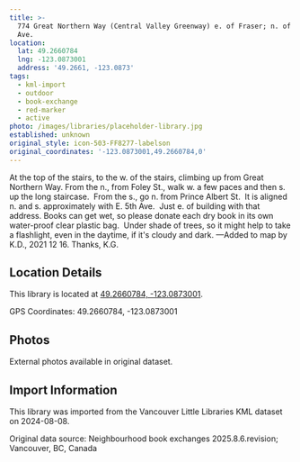 ```yaml
---
title: >-
  774 Great Northern Way (Central Valley Greenway) e. of Fraser; n. of E. 6th
  Ave.
location:
  lat: 49.2660784
  lng: -123.0873001
  address: '49.2661, -123.0873'
tags:
  - kml-import
  - outdoor
  - book-exchange
  - red-marker
  - active
photo: /images/libraries/placeholder-library.jpg
established: unknown
original_style: icon-503-FF8277-labelson
original_coordinates: '-123.0873001,49.2660784,0'
---
```

At the top of the stairs, to the w. of the stairs, climbing up from Great Northern Way.
From the n., from Foley St., walk w. a few paces and then s. up the long staircase.  
From the s., go n. from Prince Albert St.  
It is aligned n. and s. approximately with
E. 5th Ave.  Just e. of building with that address.
Books can get wet, so please donate each dry book in its own water-proof clear plastic bag.  Under shade of trees, so it might help to take a flashlight, even in the daytime, if it's cloudy and dark.
—Added to map by K.D., 2021 12 16. 
 Thanks, K.G. 

## Location Details

This library is located at [49.2660784, -123.0873001](https://www.google.com/maps?q=49.2660784,-123.0873001).

GPS Coordinates: 49.2660784, -123.0873001

## Photos

External photos available in original dataset.

## Import Information

This library was imported from the Vancouver Little Libraries KML dataset on 2024-08-08.

Original data source: Neighbourhood book exchanges 2025.8.6.revision; Vancouver, BC, Canada
